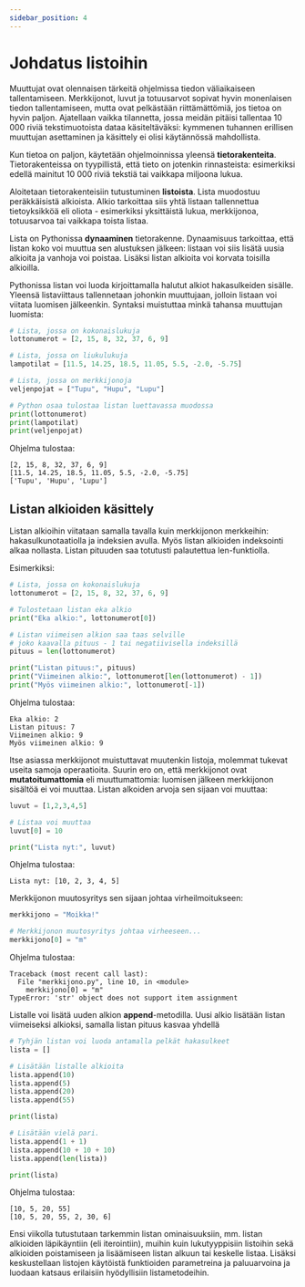 ```yaml
---
sidebar_position: 4
---
```


# Johdatus listoihin

Muuttujat ovat olennaisen tärkeitä ohjelmissa tiedon väliaikaiseen tallentamiseen. Merkkijonot, luvut ja totuusarvot sopivat hyvin monenlaisen tiedon tallentamiseen, mutta ovat pelkästään riittämättömiä, jos tietoa on hyvin paljon. Ajatellaan vaikka tilannetta, jossa meidän pitäisi tallentaa 10 000 riviä tekstimuotoista dataa käsiteltäväksi: kymmenen tuhannen erillisen muuttujan asettaminen ja käsittely ei olisi käytännössä mahdollista.

Kun tietoa on paljon, käytetään ohjelmoinnissa yleensä **tietorakenteita**. Tietorakenteissa on tyypillistä, että tieto on jotenkin rinnasteista: esimerkiksi edellä mainitut 10 000 riviä tekstiä tai vaikkapa miljoona lukua.

Aloitetaan tietorakenteisiin tutustuminen **listoista**. Lista muodostuu peräkkäisistä alkioista. Alkio tarkoittaa siis yhtä listaan tallennettua tietoyksikköä eli oliota - esimerkiksi yksittäistä lukua, merkkijonoa, totuusarvoa tai vaikkapa toista listaa.

Lista on Pythonissa **dynaaminen** tietorakenne. Dynaamisuus tarkoittaa, että listan koko voi muuttua sen alustuksen jälkeen: listaan voi siis lisätä uusia alkioita ja vanhoja voi poistaa. Lisäksi listan alkioita voi korvata toisilla alkioilla.

Pythonissa listan voi luoda kirjoittamalla halutut alkiot hakasulkeiden sisälle. Yleensä listaviittaus tallennetaan johonkin muuttujaan, jolloin listaan voi viitata luomisen jälkeenkin. Syntaksi muistuttaa minkä tahansa muuttujan luomista:

```python 
# Lista, jossa on kokonaislukuja
lottonumerot = [2, 15, 8, 32, 37, 6, 9]

# Lista, jossa on liukulukuja
lampotilat = [11.5, 14.25, 18.5, 11.05, 5.5, -2.0, -5.75]

# Lista, jossa on merkkijonoja
veljenpojat = ["Tupu", "Hupu", "Lupu"]

# Python osaa tulostaa listan luettavassa muodossa
print(lottonumerot)
print(lampotilat)
print(veljenpojat)
 ```

Ohjelma tulostaa:
``` 
[2, 15, 8, 32, 37, 6, 9]
[11.5, 14.25, 18.5, 11.05, 5.5, -2.0, -5.75]
['Tupu', 'Hupu', 'Lupu']
 ```

## Listan alkioiden käsittely

Listan alkioihin viitataan samalla tavalla kuin merkkijonon merkkeihin: hakasulkunotaatiolla ja indeksien avulla. Myös listan alkioiden indeksointi alkaa nollasta. Listan pituuden saa totutusti palautettua len-funktiolla.

Esimerkiksi:

```python 
# Lista, jossa on kokonaislukuja
lottonumerot = [2, 15, 8, 32, 37, 6, 9]

# Tulostetaan listan eka alkio
print("Eka alkio:", lottonumerot[0])

# Listan viimeisen alkion saa taas selville
# joko kaavalla pituus - 1 tai negatiivisella indeksillä
pituus = len(lottonumerot)

print("Listan pituus:", pituus)
print("Viimeinen alkio:", lottonumerot[len(lottonumerot) - 1])
print("Myös viimeinen alkio:", lottonumerot[-1])
 ```

Ohjelma tulostaa:
``` 
Eka alkio: 2
Listan pituus: 7
Viimeinen alkio: 9
Myös viimeinen alkio: 9
 ```

Itse asiassa merkkijonot muistuttavat muutenkin listoja, molemmat tukevat useita samoja operaatioita. Suurin ero on, että merkkijonot ovat **mutatoitumattomia** eli muuttumattomia: luomisen jälkeen merkkijonon sisältöä ei voi muuttaa. Listan alkoiden arvoja sen sijaan voi muuttaa:

```python 
luvut = [1,2,3,4,5]

# Listaa voi muuttaa
luvut[0] = 10

print("Lista nyt:", luvut)
 ```
Ohjelma tulostaa:
```
Lista nyt: [10, 2, 3, 4, 5]
 ```

Merkkijonon muutosyritys sen sijaan johtaa virheilmoitukseen:

```python 
merkkijono = "Moikka!"

# Merkkijonon muutosyritys johtaa virheeseen...
merkkijono[0] = "m"
 ```

Ohjelma tulostaa:
```
Traceback (most recent call last):
  File "merkkijono.py", line 10, in <module>
    merkkijono[0] = "m"
TypeError: 'str' object does not support item assignment
 ```

Listalle voi lisätä uuden alkion **append**-metodilla. Uusi alkio lisätään listan viimeiseksi alkioksi, samalla listan pituus kasvaa yhdellä

```python 
# Tyhjän listan voi luoda antamalla pelkät hakasulkeet
lista = []

# Lisätään listalle alkioita
lista.append(10)
lista.append(5)
lista.append(20)
lista.append(55)

print(lista)

# Lisätään vielä pari. 
lista.append(1 + 1)
lista.append(10 + 10 + 10)
lista.append(len(lista))

print(lista)
 ```

Ohjelma tulostaa:
``` 
[10, 5, 20, 55]
[10, 5, 20, 55, 2, 30, 6]
 ```

Ensi viikolla tutustutaan tarkemmin listan ominaisuuksiin, mm. listan alkioiden läpikäyntiin (eli iterointiin), muihin kuin lukutyyppisiin listoihin sekä alkioiden poistamiseen ja lisäämiseen listan alkuun tai keskelle listaa. Lisäksi keskustellaan listojen käytöistä funktioiden parametreina ja paluuarvoina ja luodaan katsaus erilaisiin hyödyllisiin listametodeihin.